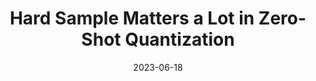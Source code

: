 ---
title: "Hard Sample Matters a Lot in Zero-Shot Quantization"
collection: conferences
permalink: /publication/Hard_Sample
date: 2023-06-18
year: "2023"
venue: "CVPR"
city: 
state: ""
thumbnail: "Hard_Sample.png"
teaser :
authors: "Huantong Li, Xiangmiao Wu, Fanbing Lv, Daihai Liao, Thomas H. Li, Yonggang Zhang, Bo Han, Mingkui Tan"
bibtex: Hard_Sample.txt
uri: Hard_Sample.pdf
arxiv: https://arxiv.org/abs/2303.13826
project: 
source: https://github.com/lihuantong/HAST
poster:
data:
---